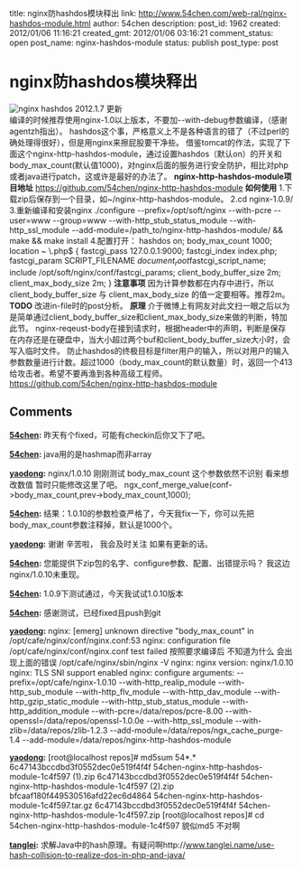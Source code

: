 title: nginx防hashdos模块释出
link: http://www.54chen.com/web-ral/nginx-hashdos-module.html
author: 54chen
description: 
post_id: 1962
created: 2012/01/06 11:16:21
created_gmt: 2012/01/06 03:16:21
comment_status: open
post_name: nginx-hashdos-module
status: publish
post_type: post

# nginx防hashdos模块释出

![nginx hashdos](http://wiki.nginx.org/local/nginx-logo.png) 2012.1.7 更新  
编译的时候推荐使用nginx-1.0以上版本，不要加--with-debug参数编译，（感谢agentzh指出）。 hashdos这个事，严格意义上不是各种语言的错了（不过perl的确处理得很好），但是用nginx来擦屁股要干净些。 借鉴tomcat的作法，实现了下面这个nginx-http-hashdos-module，通过设置hashdos（默认on）的开关和body_max_count(默认值1000)，对nginx后面的服务进行安全防护，相比对php或者java进行patch，这或许是最好的办法了。 **nginx-http-hashdos-module项目地址** <https://github.com/54chen/nginx-http-hashdos-module> **如何使用** 1.下载zip后保存到一个目录，如~/nginx-http-hashdos-module。 2.cd nginx-1.0.9/ 3.重新编译和安装nginx ./configure --prefix=/opt/soft/nginx --with-pcre --user=www --group=www --with-http_stub_status_module --with-http_ssl_module --add-module=/path_to/nginx-http-hashdos-module/ && make && make install 4.配置打开： hashdos on; body_max_count 1000; location ~ \\.php$ { fastcgi_pass 127.0.0.1:9000; fastcgi_index index.php; fastcgi_param SCRIPT_FILENAME $document_root$fastcgi_script_name; include /opt/soft/nginx/conf/fastcgi_params; client_body_buffer_size 2m; client_max_body_size 2m; } **注意事项** 因为计算参数都在内存中进行，所以client_body_buffer_size 与 client_max_body_size 的值一定要相等。推荐2m。 **TODO** 改进in-file时的post分析。 **原理** 介于微博上有网友对此文扫一眼之后以为是简单通过client_body_buffer_size和client_max_body_size来做的判断，特加此节。 nginx-reqeust-body在接到请求时，根据header中的声明，判断是保存在内存还是在硬盘中，当大小超过两个buf和client_body_buffer_size大小时，会写入临时文件。 防止hashdos的终极目标是filter用户的输入，所以对用户的输入参数数量进行计数。超过1000（body_max_count的默认数量）时，返回一个413给攻击者。希望不要再渔到各种高级工程师。 <https://github.com/54chen/nginx-http-hashdos-module>

## Comments

**[54chen](#14222 "2012-01-07 10:58:47"):** 昨天有个fixed，可能有checkin后你又下了吧。

**[54chen](#14223 "2012-01-07 10:59:10"):** java用的是hashmap而非array

**[yaodong](#14235 "2012-01-10 16:39:07"):** nginx/1.0.10 刚刚测试 body_max_count 这个参数依然不识别 看来想改数值 暂时只能修改这里了吧。 ngx_conf_merge_value(conf->body_max_count,prev->body_max_count,1000);

**[54chen](#14225 "2012-01-07 11:21:00"):** 结果：1.0.10的参数检查严格了，今天我fix一下，你可以先把body_max_count参数注释掉，默认是1000个。

**[yaodong](#14226 "2012-01-07 12:12:11"):** 谢谢 辛苦啦， 我会及时关注 如果有更新的话。

**[54chen](#14236 "2012-01-10 16:49:51"):** 您能提供下zip包的名字、configure参数、配置、出错提示吗？ 我这边nginx/1.0.10未重现。

**[54chen](#14224 "2012-01-07 10:59:43"):** 1.0.9下测试通过，今天我试试1.0.10版本

**[54chen](#14227 "2012-01-07 12:16:37"):** 感谢测试，已经fixed且push到git

**[yaodong](#14217 "2012-01-06 21:58:57"):** nginx: [emerg] unknown directive "body_max_count" in /opt/cafe/nginx/conf/nginx.conf:53 nginx: configuration file /opt/cafe/nginx/conf/nginx.conf test failed 按照要求编译后 不知道为什么 会出现上面的错误 /opt/cafe/nginx/sbin/nginx -V nginx: nginx version: nginx/1.0.10 nginx: TLS SNI support enabled nginx: configure arguments: --prefix=/opt/cafe/nginx-1.0.10 --with-http_realip_module --with-http_sub_module --with-http_flv_module --with-http_dav_module --with-http_gzip_static_module --with-http_stub_status_module --with-http_addition_module --with-pcre=/data/repos/pcre-8.00 --with-openssl=/data/repos/openssl-1.0.0e --with-http_ssl_module --with-zlib=/data/repos/zlib-1.2.3 --add-module=/data/repos/ngx_cache_purge-1.4 --add-module=/data/repos/nginx-http-hashdos-module

**[yaodong](#14218 "2012-01-06 22:08:49"):** [root@localhost repos]# md5sum 54*.* 6c47143bccdbd3f0552dec0e519f4f4f 54chen-nginx-http-hashdos-module-1c4f597 (1).zip 6c47143bccdbd3f0552dec0e519f4f4f 54chen-nginx-http-hashdos-module-1c4f597 (2).zip bfcaaf180f449530516afd22ec6d4864 54chen-nginx-http-hashdos-module-1c4f597.tar.gz 6c47143bccdbd3f0552dec0e519f4f4f 54chen-nginx-http-hashdos-module-1c4f597.zip [root@localhost repos]# cd 54chen-nginx-http-hashdos-module-1c4f597 貌似md5 不对啊

**[tanglei](#14220 "2012-01-07 10:12:04"):** 求解Java中的hash原理。有疑问啊http://www.tanglei.name/use-hash-collision-to-realize-dos-in-php-and-java/

